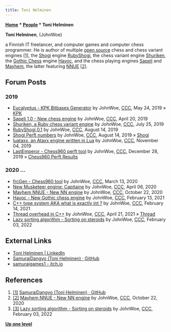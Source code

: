 ```yaml
---
title: Toni Helminen
---
```

**[Home](Home "Home") \* [People](People "People") \* Toni Helminen**


**Toni Helminen**, (JohnWoe)  

a Finnish IT freelancer, and computer games and computer chess programmer. He is author of multiple [open source](Category:Open_Source "Category:Open Source") chess and chess variant engines <a id="cite-note-1" href="#cite-ref-1">[1]</a>,
the [Shogi](Shogi "Shogi") engine [RubyShogi](index.php?title=RubyShogi&action=edit&redlink=1 "RubyShogi (page does not exist)"), the chess variant engine [Shuriken](index.php?title=Shuriken&action=edit&redlink=1 "Shuriken (page does not exist)"), the [Gothic Chess](index.php?title=Gothic_Chess&action=edit&redlink=1 "Gothic Chess (page does not exist)") engine [Havoc](index.php?title=Havoc&action=edit&redlink=1 "Havoc (page does not exist)"), and the chess playing engines [Sapeli](Sapeli "Sapeli") and [Mayhem](Mayhem "Mayhem"), the latter featuring [NNUE](NNUE "NNUE") <a id="cite-note-2" href="#cite-ref-2">[2]</a>.



## Forum Posts


### 2019


* [Eucalyptus - KPK Bitbases Generator](http://www.talkchess.com/forum3/viewtopic.php?f=7&t=70815) by JohnWoe, [CCC](CCC "CCC"), May 24, 2019 » [KPK](KPK "KPK")
* [Sapeli 1.0 - New chess engine](http://www.talkchess.com/forum3/viewtopic.php?f=2&t=70534) by JohnWoe, [CCC](CCC "CCC"), April 20, 2019
* [Shuriken, a Ruby chess variant engine](http://www.talkchess.com/forum3/viewtopic.php?f=2&t=71365) by JohnWoe, [CCC](CCC "CCC"), July 25, 2019
* [RubyShogi 0.1](http://www.talkchess.com/forum3/viewtopic.php?f=2&t=71549) by JohnWoe, [CCC](CCC "CCC"), August 14, 2019
* [Shogi Perft numbers](http://www.talkchess.com/forum3/viewtopic.php?f=7&t=71550) by JohnWoe, [CCC](CCC "CCC"), August 14, 2019 » [Shogi](Shogi "Shogi")
* [luataxx, an Ataxx engine written in Lua](http://www.talkchess.com/forum3/viewtopic.php?f=2&t=72248) by JohnWoe, [CCC](CCC "CCC"), November 04, 2019
* [LastEmperor - Chess960 perft tool](http://www.talkchess.com/forum3/viewtopic.php?f=7&t=72669) by JohnWoe, [CCC](CCC "CCC"), December 28, 2019 » [Chess960 Perft Results](Chess960_Perft_Results "Chess960 Perft Results")


### 2020 ...


* [frcGen - Chess960 tool](http://www.talkchess.com/forum3/viewtopic.php?f=2&t=73347) by JohnWoe, [CCC](CCC "CCC"), March 13, 2020
* [New Musketeer engine: Capitaine](http://www.talkchess.com/forum3/viewtopic.php?f=2&t=73576) by JohnWoe, [CCC](CCC "CCC"), April 06, 2020
* [Mayhem NNUE - New NN engine](http://www.talkchess.com/forum3/viewtopic.php?f=2&t=75500) by JohnWoe, [CCC](CCC "CCC"), October 22, 2020
* [Havoc - New Gothic chess engine](http://www.talkchess.com/forum3/viewtopic.php?f=2&t=76576) by JohnWoe, [CCC](CCC "CCC"), February 13, 2021
* [C++ type system AKA what is exactly int ?](http://www.talkchess.com/forum3/viewtopic.php?f=7&t=76592) by JohnWoe, [CCC](CCC "CCC"), February 14, 2021
* [Thread overhead in C++](http://www.talkchess.com/forum3/viewtopic.php?f=7&t=77142) by JohnWoe, [CCC](CCC "CCC"), April 21, 2021 » [Thread](Thread "Thread")
* [Lazy sorting algorithm - Sorting on steroids](https://www.talkchess.com/forum3/viewtopic.php?f=7&t=79279) by JohnWoe, [CCC](CCC "CCC"), February 03, 2022


## External Links


* [Toni Helminen | LinkedIn](https://www.linkedin.com/in/toni-helminen-ab47691a2/)
* [SamuraiDangyo (Toni Helminen) · GitHub](https://github.com/SamuraiDangyo)
* [samuraigames1 - itch.io](https://samuraigames1.itch.io/)


## References


1. <a id="cite-ref-1" href="#cite-note-1">[1]</a> [SamuraiDangyo (Toni Helminen) · GitHub](https://github.com/SamuraiDangyo)
2. <a id="cite-ref-2" href="#cite-note-2">[2]</a> [Mayhem NNUE - New NN engine](http://www.talkchess.com/forum3/viewtopic.php?f=2&t=75500) by JohnWoe, [CCC](CCC "CCC"), October 22, 2020
3. <a id="cite-ref-3" href="#cite-note-3">[3]</a> [Lazy sorting algorithm - Sorting on steroids](https://www.talkchess.com/forum3/viewtopic.php?f=7&t=79279) by JohnWoe, [CCC](CCC "CCC"), February 03, 2022

**[Up one level](People "People")**







 
